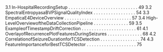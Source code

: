 3.1 In-HospitalRecordingSetup . . . . . . . . . . . . . . . . . . . . . . . . . . . . 49
3.2 SpectralEntropyasaBVPSignalQualityIndex . . . . . . . . . . . . . . . . . 54
3.3 EmpaticaE4DeviceOverview . . . . . . . . . . . . . . . . . . . . . . . . . . . 57
3.4 High-LevelOverviewoftheDataCollectionPipeline . . . . . . . . . . . . . . 59
3.5 ExampleofTimestampDriftCorrection . . . . . . . . . . . . . . . . . . . . . . 61
4.1 OverlayofRecurrencePlotFeaturesDuringSeizures . . . . . . . . . . . . . . 68
4.2 CorrelationofSeizureDurationforTCSDetection . . . . . . . . . . . . . . . . 74
4.3 FeatureImportanceforBestTCSDetector . . . . . . . . . . . . . . . . . . . . 75